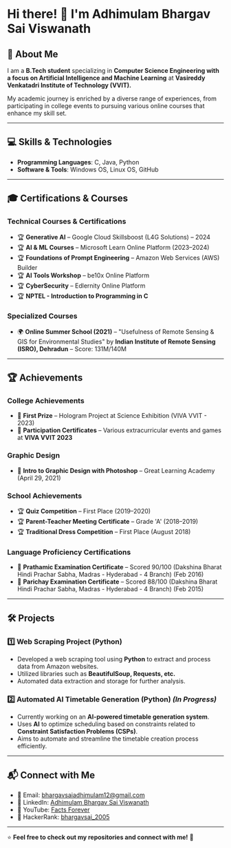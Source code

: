# Hi there! 👋 I'm Adhimulam Bhargav Sai Viswanath

## 🚀 About Me
I am a **B.Tech student** specializing in **Computer Science Engineering with a focus on Artificial Intelligence and Machine Learning** at **Vasireddy Venkatadri Institute of Technology (VVIT).**

My academic journey is enriched by a diverse range of experiences, from participating in college events to pursuing various online courses that enhance my skill set.

---

## 💻 Skills & Technologies
- **Programming Languages**: C, Java, Python  
- **Software & Tools**: Windows OS, Linux OS, GitHub  

---

## 🎓 Certifications & Courses
### **Technical Courses & Certifications**
- 🏆 **Generative AI** – Google Cloud Skillsboost (L4G Solutions) – 2024  
- 🏆 **AI & ML Courses** – Microsoft Learn Online Platform (2023–2024)  
- 🏆 **Foundations of Prompt Engineering** – Amazon Web Services (AWS) Builder  
- 🏆 **AI Tools Workshop** – be10x Online Platform  
- 🏆 **CyberSecurity** – Edlernity Online Platform  
- 🏆 **NPTEL - Introduction to Programming in C**  

### **Specialized Courses**
- 🌍 **Online Summer School (2021)** – "Usefulness of Remote Sensing & GIS for Environmental Studies" by **Indian Institute of Remote Sensing (ISRO), Dehradun** – Score: 131M/140M  

---

## 🏆 Achievements
### **College Achievements**
- 🏅 **First Prize** – Hologram Project at Science Exhibition (VIVA VVIT - 2023)  
- 🎉 **Participation Certificates** – Various extracurricular events and games at **VIVA VVIT 2023**  

### **Graphic Design**
- 🎨 **Intro to Graphic Design with Photoshop** – Great Learning Academy (April 29, 2021)  

### **School Achievements**
- 🏆 **Quiz Competition** – First Place (2019–2020)  
- 🏆 **Parent-Teacher Meeting Certificate** – Grade 'A' (2018–2019)  
- 🏆 **Traditional Dress Competition** – First Place (August 2018)  

### **Language Proficiency Certifications**
- 🏅 **Prathamic Examination Certificate** – Scored 90/100 (Dakshina Bharat Hindi Prachar Sabha, Madras - Hyderabad - 4 Branch) (Feb 2016)  
- 🏅 **Parichay Examination Certificate** – Scored 88/100 (Dakshina Bharat Hindi Prachar Sabha, Madras - Hyderabad - 4 Branch) (Feb 2015)  

---

## 🛠 Projects

### 1️⃣ Web Scraping Project (Python)  
- Developed a web scraping tool using **Python** to extract and process data from Amazon websites.  
- Utilized libraries such as **BeautifulSoup, Requests, etc.**  
- Automated data extraction and storage for further analysis.  

### 2️⃣ Automated AI Timetable Generation (Python) *(In Progress)*  
- Currently working on an **AI-powered timetable generation system**.  
- Uses **AI** to optimize scheduling based on constraints related to **Constraint Satisfaction Problems (CSPs)**.  
- Aims to automate and streamline the timetable creation process efficiently.  

---

## 📬 Connect with Me
- 📧 Email: [bhargavsaiadhimulam12@gmail.com](mailto:bhargavsaiadhimulam12@gmail.com)  
- 🔗 LinkedIn: [Adhimulam Bhargav Sai Viswanath](https://www.linkedin.com/in/adhimulambhargavsaiviswanath/)  
- 🎥 YouTube: [Facts Forever](https://www.youtube.com/@factsforever4974)  
- 🏅 HackerRank: [bhargavsai_2005](https://www.hackerrank.com/profile/bhargavsai_2005)  

---

⭐ **Feel free to check out my repositories and connect with me!** 🚀
